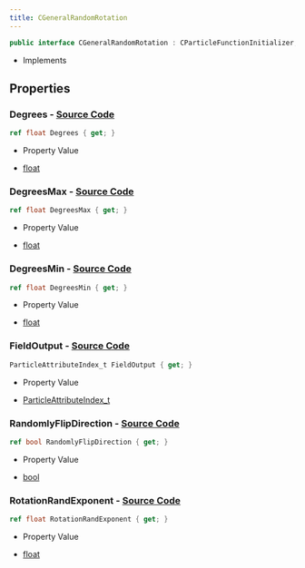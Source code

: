 ```yaml
---
title: CGeneralRandomRotation
---
```


```csharp
public interface CGeneralRandomRotation : CParticleFunctionInitializer, CParticleFunction, ISchemaClass<CParticleFunction>, ISchemaClass<CParticleFunctionInitializer>, ISchemaClass<CGeneralRandomRotation>, ISchemaField, ISchemaClass, INativeHandle
```

- Implements

## Properties

### **Degrees** - [Source Code](https://github.com/swiftly-solution/swiftlys2/blob/main/managed/src/SwiftlyS2.Generated/Schemas/Interfaces/CGeneralRandomRotation.cs#L18)

```csharp
ref float Degrees { get; }
```

- Property Value

- [float](https://learn.microsoft.com/dotnet/api/system.single)

### **DegreesMax** - [Source Code](https://github.com/swiftly-solution/swiftlys2/blob/main/managed/src/SwiftlyS2.Generated/Schemas/Interfaces/CGeneralRandomRotation.cs#L22)

```csharp
ref float DegreesMax { get; }
```

- Property Value

- [float](https://learn.microsoft.com/dotnet/api/system.single)

### **DegreesMin** - [Source Code](https://github.com/swiftly-solution/swiftlys2/blob/main/managed/src/SwiftlyS2.Generated/Schemas/Interfaces/CGeneralRandomRotation.cs#L20)

```csharp
ref float DegreesMin { get; }
```

- Property Value

- [float](https://learn.microsoft.com/dotnet/api/system.single)

### **FieldOutput** - [Source Code](https://github.com/swiftly-solution/swiftlys2/blob/main/managed/src/SwiftlyS2.Generated/Schemas/Interfaces/CGeneralRandomRotation.cs#L16)

```csharp
ParticleAttributeIndex_t FieldOutput { get; }
```

- Property Value

- [ParticleAttributeIndex_t](/docs/api/shared/schemadefinitions/particleattributeindex_t)

### **RandomlyFlipDirection** - [Source Code](https://github.com/swiftly-solution/swiftlys2/blob/main/managed/src/SwiftlyS2.Generated/Schemas/Interfaces/CGeneralRandomRotation.cs#L26)

```csharp
ref bool RandomlyFlipDirection { get; }
```

- Property Value

- [bool](https://learn.microsoft.com/dotnet/api/system.boolean)

### **RotationRandExponent** - [Source Code](https://github.com/swiftly-solution/swiftlys2/blob/main/managed/src/SwiftlyS2.Generated/Schemas/Interfaces/CGeneralRandomRotation.cs#L24)

```csharp
ref float RotationRandExponent { get; }
```

- Property Value

- [float](https://learn.microsoft.com/dotnet/api/system.single)

